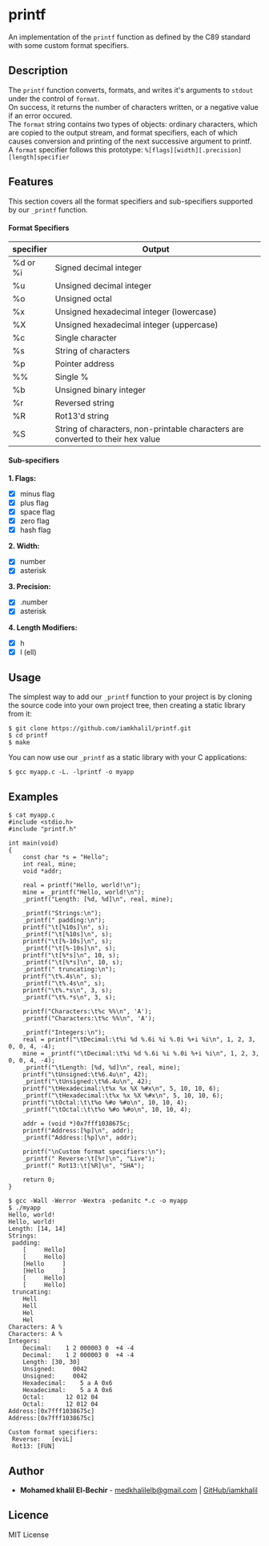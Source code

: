 # printf

An implementation of the `printf` function as defined by the C89 standard with
some custom format specifiers.

## Description

The `printf` function converts, formats, and writes it's arguments to `stdout`
under the control of `format`. <br>
On success, it returns the number of characters written, or a negative
value if an error occured. <br>
The `format` string contains two types of objects: ordinary characters, which are
copied to the output stream, and format specifiers, each of which causes
conversion and printing of the next successive argument to printf. <br>
A `format` specifier follows this prototype: `%[flags][width][.precision][length]specifier`

## Features

This section covers all the format specifiers and sub-specifiers supported by
our `_printf` function.

#### Format Specifiers

| specifier | Output                                                                          |
| --------  | -----------                                                                     |
| %d or %i  | Signed decimal integer                                                          |
| %u        | Unsigned decimal integer                                                        |
| %o        | Unsigned octal                                                                  |
| %x        | Unsigned hexadecimal integer (lowercase)                                        |
| %X        | Unsigned hexadecimal integer (uppercase)                                        |
| %c        | Single character                                                                |
| %s        | String of characters                                                            |
| %p        | Pointer address                                                                 |
| %%        | Single %                                                                        |
| %b        | Unsigned binary integer                                                         |
| %r        | Reversed string                                                                 |
| %R        | Rot13'd string                                                                  |
| %S        | String of characters, non-printable characters are converted to their hex value |

#### Sub-specifiers

**1. Flags:**
- [x] minus flag
- [x] plus flag
- [x] space flag
- [x] zero flag
- [x] hash flag

**2. Width:**
- [x] number
- [x] asterisk

**3. Precision:**
- [x] .number
- [x] asterisk

**4. Length Modifiers:**
- [x] h
- [x] l (ell)

## Usage

The simplest way to add our `_printf` function to your project is by cloning
the source code into your own project tree, then creating a static library from
it:
```shell
$ git clone https://github.com/iamkhalil/printf.git
$ cd printf
$ make
```
You can now use our `_printf` as a static library with your C applications:
```shell
$ gcc myapp.c -L. -lprintf -o myapp
```

## Examples
```
$ cat myapp.c
#include <stdio.h>
#include "printf.h"

int main(void)
{
	const char *s = "Hello";
	int real, mine;
	void *addr;

	real = printf("Hello, world!\n");
	mine = _printf("Hello, world!\n");
	_printf("Length: [%d, %d]\n", real, mine);

	_printf("Strings:\n");
	_printf(" padding:\n");
	printf("\t[%10s]\n", s);
	_printf("\t[%10s]\n", s);
	printf("\t[%-10s]\n", s);
	_printf("\t[%-10s]\n", s);
	printf("\t[%*s]\n", 10, s);
	_printf("\t[%*s]\n", 10, s);
	_printf(" truncating:\n");
	printf("\t%.4s\n", s);
	_printf("\t%.4s\n", s);
	printf("\t%.*s\n", 3, s);
	_printf("\t%.*s\n", 3, s);

	printf("Characters:\t%c %%\n", 'A');
	_printf("Characters:\t%c %%\n", 'A');

	_printf("Integers:\n");
	real = printf("\tDecimal:\t%i %d %.6i %i %.0i %+i %i\n", 1, 2, 3, 0, 0, 4, -4);
	mine = _printf("\tDecimal:\t%i %d %.6i %i %.0i %+i %i\n", 1, 2, 3, 0, 0, 4, -4);
	_printf("\tLength: [%d, %d]\n", real, mine);
	printf("\tUnsigned:\t%6.4u\n", 42);
	_printf("\tUnsigned:\t%6.4u\n", 42);
	printf("\tHexadecimal:\t%x %x %X %#x\n", 5, 10, 10, 6);
	_printf("\tHexadecimal:\t%x %x %X %#x\n", 5, 10, 10, 6);
	printf("\tOctal:\t\t%o %#o %#o\n", 10, 10, 4);
	_printf("\tOctal:\t\t%o %#o %#o\n", 10, 10, 4);

	addr = (void *)0x7fff1038675c;
	printf("Address:[%p]\n", addr);
	_printf("Address:[%p]\n", addr);

    printf("\nCustom format specifiers:\n");
	_printf(" Reverse:\t[%r]\n", "Live");
	_printf(" Rot13:\t[%R]\n", "SHA");

	return 0;
}

$ gcc -Wall -Werror -Wextra -pedanitc *.c -o myapp
$ ./myapp
Hello, world!
Hello, world!
Length: [14, 14]
Strings:
 padding:
	[     Hello]
	[     Hello]
	[Hello     ]
	[Hello     ]
	[     Hello]
	[     Hello]
 truncating:
	Hell
	Hell
	Hel
	Hel
Characters:	A %
Characters:	A %
Integers:
	Decimal:	1 2 000003 0  +4 -4
	Decimal:	1 2 000003 0  +4 -4
	Length: [30, 30]
	Unsigned:	  0042
	Unsigned:	  0042
	Hexadecimal:	5 a A 0x6
	Hexadecimal:	5 a A 0x6
	Octal:		12 012 04
	Octal:		12 012 04
Address:[0x7fff1038675c]
Address:[0x7fff1038675c]

Custom format specifiers:
 Reverse:	[eviL]
 Rot13:	[FUN]

```

## Author
- **Mohamed khalil El-Bechir** - [medkhalilelb@gmail.com](medkhalilelb@gmail.com) | [GitHub/iamkhalil](https://github.com/iamkhalil)
## Licence
MIT License
